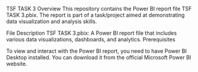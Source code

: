 TSF TASK 3
Overview
This repository contains the Power BI report file TSF TASK 3.pbix. The report is part of a task/project aimed at demonstrating data visualization and analysis skills.

File Description
TSF TASK 3.pbix: A Power BI report file that includes various data visualizations, dashboards, and analytics.
Prerequisites

To view and interact with the Power BI report, you need to have Power BI Desktop installed. You can download it from the official Microsoft Power BI website.
